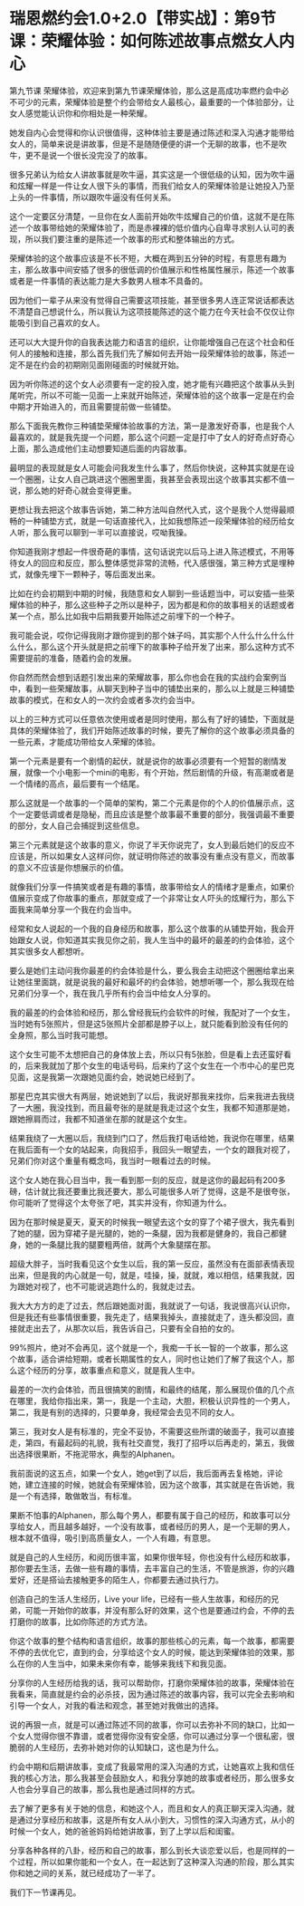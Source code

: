 # 瑞恩燃约会1.0+2.0【带实战】：第9节课：荣耀体验：如何陈述故事点燃女人内心

第九节课 荣耀体验，欢迎来到第九节课荣耀体验，那么这是高成功率燃约会中必不可少的元素，荣耀体验是整个约会带给女人最核心，最重要的一个体验部分，让女人感觉能认识你和你相处是一种荣耀。

她发自内心会觉得和你认识很值得，这种体验主要是通过陈述和深入沟通才能带给女人的，简单来说是讲故事，但是不是随随便便的讲一个无聊的故事，也不是吹牛，更不是说一个很长没完没了的故事。

很多兄弟认为给女人讲故事就是吹牛逼，其实这是一个很低级的认知，因为吹牛逼和炫耀一样是一件让女人很下头的事情，而我们给女人的荣耀体验是让她投入乃至上头的一件事情，所以跟吹牛逼没有任何关系。

这个一定要区分清楚，一旦你在女人面前开始吹牛炫耀自己的价值，这就不是在陈述一个故事带给她的荣耀体验了，而是赤裸裸的低价值内心自卑寻求别人认可的表现，所以我们要注重的是陈述一个故事的形式和整体输出的方式。

荣耀体验的这个故事应该是不长不短，大概在两到五分钟的时程，有意思有趣为主，那么故事中间安插了很多的很低调的价值展示和性格属性展示，陈述一个故事或者是一件事情的表达能力是大多数男人根本不具备的。

因为他们一辈子从来没有觉得自己需要这项技能，甚至很多男人连正常说话都表达不清楚自己想说什么，所以我认为这项技能陈述的这个能力在今天社会不仅仅让你能吸引到自己喜欢的女人。

还可以大大提升你的自我表达能力和语言的组织，让你能增强自己在这个社会和任何人的接触和连接，那么首先我们先了解如何去开始一段荣耀体验的故事，陈述一定不是在约会的初期刚见面刚碰面的时候就开始。

因为听你陈述的这个女人必须要有一定的投入度，她才能有兴趣把这个故事从头到尾听完，所以不可能一见面一上来就开始陈述，荣耀体验的这个故事一定是在约会中期才开始进入的，而且需要提前做一些铺垫。

那么下面我先教你三种铺垫荣耀体验故事的方法，第一是激发好奇事，也是我个人最喜欢的，就是我先提一个问题，那么这个问题一定是打中了女人的好奇点好奇心上面，那么造成他们主动想要知道后面的内容故事。

最明显的表现就是女人可能会问我发生什么事了，然后你快说，这种其实就是在设一个圈圈，让女人自己跳进这个圈圈里面，我甚至会表现出这个故事其实都不值一说，那么她的好奇心就会变得更重。

更想让我去把这个故事告诉她，第二种方法叫自然代入式，这个是我个人觉得最顺畅的一种铺垫方式，就是一句话直接代入，比如我想陈述一段荣耀体验的经历给女人听，那么我可以聊到一半可以直接说，哎呦我操。

你知道我刚才想起一件很奇葩的事情，这句话说完以后马上进入陈述模式，不用等待女人的回应和反应，那么整体感觉非常的流畅，代入感很强，第三种方式是埋种式，就像先埋下一颗种子，等后面发出来。

比如在约会初期到中期的时候，我随意和女人聊到一些话题当中，可以安插一些荣耀体验的种子，那么这些种子之所以是种子，因为都是和你的故事相关的话题或者某一个点，那么比如我中后期我要开始陈述之前埋下的一个种子。

我可能会说，哎你记得我刚才跟你提到的那个妹子吗，其实那个人什么什么什么什么什么，那么这个开头就是把之前埋下的故事种子给开发了出来，那么这种方式不需要提前的准备，随着约会的发展。

你自然而然会想到话题引发出来的荣耀故事，那么你也会在我的实战约会案例当中，看到一些荣耀故事，从聊天到种子当中的铺垫出来的，那么以上就是三种铺垫故事的模式，在和女人的一次约会或者多次约会当中。

以上的三种方式可以任意依次使用或者是同时使用，那么有了好的铺垫，下面就是具体的荣耀体验了，我们开始陈述故事的时候，要先了解你的这个故事必须具备的一些元素，才能成功带给女人荣耀的体验。

第一个元素是要有一个剧情的起伏，就是说你的故事必须要有一个短暂的剧情发展，就像一个小电影一个mini的电影，有个开始，然后剧情的升级，有高潮或者是一个情绪的高点，最后要有一个结尾。

那么这就是一个故事的一个简单的架构，第二个元素是你的个人的价值展示点，这个一定要低调或者是隐秘，而且应该是整个故事最不重要的部分，我强调最不重要的部分，女人自己会捕捉到这些信息。

第三个元素就是这个故事的意义，你说了半天你说完了，女人到最后她们的反应不应该是，所以如果女人这样问你，就证明你陈述的故事没有重点没有意义，而故事的意义不应该是你想展示的价值。

就像我们分享一件搞笑或者是有趣的事情，故事带给女人的情绪才是重点，如果价值展示变成了你故事的重点，那就变成了一个非常让女人吓头的炫耀行为，那么下面我来简单分享一个我在约会当中。

经常和女人说起的一个我的自身经历和故事，那么这个故事的从铺垫开始，我会开始跟女人说，你知道其实我见你之前，我人生当中的最坏的最差的约会体验，这个其实很多女人都想听。

要么是她们主动问我你最差的约会体验是什么，要么我会主动把这个圈圈给拿出来让她往里面跳，就是说我的最好和最坏的约会体验，她想听哪一个，那么我现在给兄弟们分享一个，我在我几乎所有约会当中给女人分享的。

我的最差的约会体验和经历，那么曾经我玩约会软件的时候，我配对了一个女生，当时她有5张照片，但是这5张照片全部都是脖子以上，就只能看到脸没有任何的全身照，那么当时我可能想。

这个女生可能不太想把自己的身体放上去，所以只有5张脸，但是看上去还蛮好看的，后来我就加了那个女生的电话号码，后来约了这个女生在一个市中心的星巴克见面，这是我第一次跟她见面约会，她说她已经到了。

那星巴克其实很大有两层，她说她到了以后，我说好那我来找你，后来我进去我绕了一大圈，我没找到，而且最夸张的是就是我走过这个女生，我都不知道那是她，跟她擦肩而过，我都不知道坐在那的就是这个女生。

结果我绕了一大圈以后，我绕到门口了，然后我打电话给她，我说你在哪里，结果在我后面有一个女的站起来，向我招手，我回头一眼望去，一个女的跟我对视了，兄弟们你对这个重量有概念吗，我当时一眼看过去的时候。

这个女人她在我心目当中，我一看到那一刻的反应，就是这你的最起码有200多磅，估计就比我还要重比我还要大，那么可能很多人听了觉得，这是不是很夸张，你可能听了觉得这个太夸张了吧，其实并没有，你知道为什么。

因为在那时候是夏天，夏天的时候我一眼望去这个女的穿了个裙子很大，我先看到了她的腿，因为穿裙子是光腿的，她的一条腿，因为我都是健身的，我自己都健身，她的一条腿比我的腿要粗两倍，就两个大象腿摆在那。

超级大胖子，当时我看见这个女生以后，我的第一反应，虽然没有在面部表情表现出来，但是我的内心就是一句，就是，哇操，操，就就，难以相信，结果我就，因为跟她对视了，也不可能说逃跑什么的，我就走过去。

我大大方方的走了过去，然后跟她面对面，我就说了一句话，我说很高兴认识你，但是我还有些事情很重要，我先走了，结果我掉头，直接就走了，连头都没回，直接就走出去了，从那次以后，我告诉自己，只要有全自拍的女的。

99%照片，绝对不会再见，这个就是一个，我痴一千长一智的一个故事，那么这个故事，适合讲给短期，或者长期属性的女人，同时也让她们了解了我这个人，那么这个经历的分享，故事重点和意义，就是我人生中。

最差的一次约会体验，而且很搞笑的剧情，和最终的结尾，那么展现价值的几个点在哪里，我给你指出来，第一，我是一个主动，大胆，积极认识异性的一个男人，第二，我是有别的选择的，只要单身，我经常会去见不同的女人。

第三，我对女人是有标准的，完全不妥协，不需要这些所谓的破面子，我可以直接走，第四，有最起码的礼貌，我有社交直觉，我打了招呼以后再走的，第五，我做出选择很果断，不拖泥带水，典型的Alphanen。

我前面说的这五点，如果一个女人，她get到了以后，我后面再去复格她，评论她，建立连接的时候，她就会有荣耀体验，因为这个故事，其实就是在告诉她，我是一个有选择，敢做敢当，有标准。

果断不怕事的Alphanen，那么每个男人，都要有属于自己的经历，和故事可以分享给女人，而且越多越好，一个没有故事，或者经历的男人，是一个无聊的男人，根本就不值得，吸引到高质量女人，一个人有趣，有意思。

就是自己的人生经历，和阅历很丰富，如果你很年轻，你也没有什么经历和故事，那你要去生活，去做一些有趣的事情，去丰富自己的生活，不管是旅游，你的兴趣爱好，还是搭讪去接触更多的陌生人，你都要去通过执行力。

创造自己的生活人生经历，Live your life，已经有一些人生故事，和经历的兄弟，可能一开始你的故事，并没有那么好的效果，这个也是要通过约会，不停的去打磨你的故事，比如你陈述的方式方法。

你这个故事的整个结构和语言组织，故事的那些核心的元素，每一个故事，都需要不停的去优化它，直到约会，分享给这个女人的时候，能达到荣耀体验的效果，那么在你的人生当中，如果未来你有幸，能够来我线下和我见面。

分享你的人生经历给我的话，我可以帮助你，打磨你荣耀体验的故事，荣耀体验在我看来，简直就是约会的必杀技，因为通过陈述的故事内容，我可以完全去影响和引导一个女人，对我的看法和观念，甚至她对我做出的选择。

说的再狠一点，就是可以通过陈述不同的故事，你可以去弥补不同的缺口，比如一个女人觉得你很不靠谱，或者觉得你没有安全感，你可以通过分享一个很私密，很脆弱的人生经历，去弥补她对你的认知缺口，这也是为什么。

约会中期和后期讲故事，变成了我最常用的深入沟通的方式，让她喜欢上我和信任我的核心方法，那么我甚至会鼓励女人，和我分享她的故事或者经历，那么很多女人也会分享自己的故事，那么我也是通过同样的方式。

去了解了更多有关于她的信息，和她这个人，而且和女人的真正聊天深入沟通，就是通过分享经历和故事，这是所有女人从小到大，习惯性的深入沟通方式，从小的时候一个女人，她的爸爸妈妈给她讲故事，到了上学以后和闺蜜。

分享各种各样的八卦，经历和自己的故事，那么到长大谈恋爱以后，也是同样的一个过程，所以如果你能和一个女人，在一起达到了这种深入沟通的阶段，那么其实你和她之间的关系，就已经成功了一半了。

我们下一节课再见。